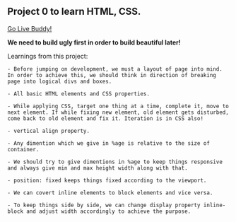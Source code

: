 ## Project 0 to learn HTML, CSS.

[Go Live Buddy!](https://tushar-ojha-blog-project-0.netlify.app/)

**We need to build ugly first in order to build beautiful later!**

Learnings from this project:

    - Before jumping on development, we must a layout of page into mind. In order to achieve this, we should think in direction of breaking page into logical divs and boxes.

    - All basic HTML elements and CSS properties.

    - While applying CSS, target one thing at a time, complete it, move to next element. If while fixing new element, old element gets disturbed, come back to old element and fix it. Iteration is in CSS also!

    - vertical align property.

    - Any dimention which we give in %age is relative to the size of container.

    - We should try to give dimentions in %age to keep things responsive and always give min and max height width along with that.

    - position: fixed keeps things fixed according to the viewport.

    - We can covert inline elements to block elements and vice versa.

    - To keep things side by side, we can change display property inline-block and adjust width accordingly to achieve the purpose.


